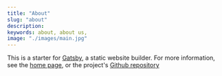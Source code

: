 ```yaml
---
title: "About"
slug: "about"
description: 
keywords: about, about us, 
image: "./images/main.jpg"
---
```


This is a starter for [Gatsby](https://www.gatsbyjs.org/), a static website
builder. For more information, see the [home page](/), or the project's
[Github repository]()
